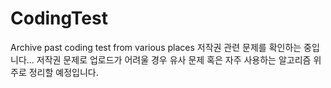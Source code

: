 # CodingTest
Archive past coding test from various places
저작권 관련 문제를 확인하는 중입니다...
저작권 문제로 업로드가 어려울 경우 유사 문제 혹은 자주 사용하는 알고리즘 위주로 정리할 예정입니다.
